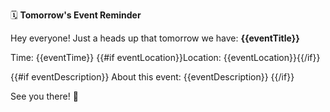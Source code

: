 🗓️ **Tomorrow's Event Reminder**

Hey everyone! Just a heads up that tomorrow we have: **{{eventTitle}}**

Time: {{eventTime}}
{{#if eventLocation}}Location: {{eventLocation}}{{/if}}

{{#if eventDescription}}
About this event:
{{eventDescription}}
{{/if}}

See you there! 🎉 